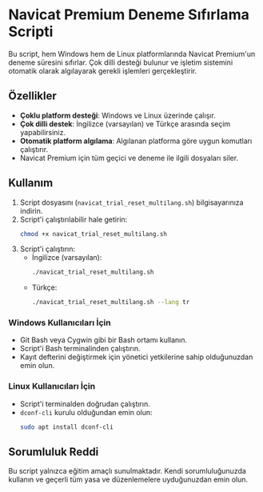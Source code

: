 
# Navicat Premium Deneme Sıfırlama Scripti

Bu script, hem Windows hem de Linux platformlarında Navicat Premium'un deneme süresini sıfırlar. Çok dilli desteği bulunur ve işletim sistemini otomatik olarak algılayarak gerekli işlemleri gerçekleştirir.

## Özellikler
- **Çoklu platform desteği**: Windows ve Linux üzerinde çalışır.
- **Çok dilli destek**: İngilizce (varsayılan) ve Türkçe arasında seçim yapabilirsiniz.
- **Otomatik platform algılama**: Algılanan platforma göre uygun komutları çalıştırır.
- Navicat Premium için tüm geçici ve deneme ile ilgili dosyaları siler.

## Kullanım
1. Script dosyasını (`navicat_trial_reset_multilang.sh`) bilgisayarınıza indirin.
2. Script'i çalıştırılabilir hale getirin:
   ```bash
   chmod +x navicat_trial_reset_multilang.sh
   ```
3. Script'i çalıştırın:
   - İngilizce (varsayılan):
     ```bash
     ./navicat_trial_reset_multilang.sh
     ```
   - Türkçe:
     ```bash
     ./navicat_trial_reset_multilang.sh --lang tr
     ```

### Windows Kullanıcıları İçin
- Git Bash veya Cygwin gibi bir Bash ortamı kullanın.
- Script'i Bash terminalinden çalıştırın.
- Kayıt defterini değiştirmek için yönetici yetkilerine sahip olduğunuzdan emin olun.

### Linux Kullanıcıları İçin
- Script'i terminalden doğrudan çalıştırın.
- `dconf-cli` kurulu olduğundan emin olun:
  ```bash
  sudo apt install dconf-cli
  ```

## Sorumluluk Reddi
Bu script yalnızca eğitim amaçlı sunulmaktadır. Kendi sorumluluğunuzda kullanın ve geçerli tüm yasa ve düzenlemelere uyduğunuzdan emin olun.
